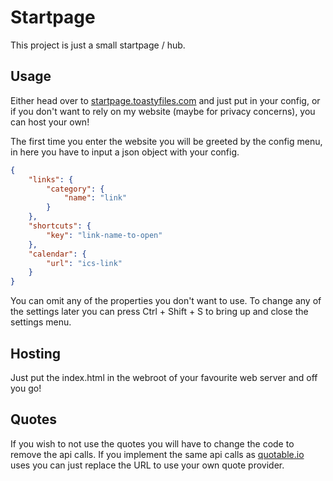 # Startpage
This project is just a small startpage / hub.

## Usage
Either head over to [startpage.toastyfiles.com](https://startpage.toastyfiles.com) and just put in your config, or if you don't want to rely on my website (maybe for privacy concerns), you can host your own!

The first time you enter the website you will be greeted by the config menu, in here you have to input a json object with your config.

```json
{
    "links": {
        "category": {
            "name": "link"
        }
    },
    "shortcuts": {
        "key": "link-name-to-open"
    },
    "calendar": {
        "url": "ics-link"
    }
}
```

You can omit any of the properties you don't want to use. To change any of the settings later you can press Ctrl + Shift + S to bring up and close the settings menu.

## Hosting
Just put the index.html in the webroot of your favourite web server and off you go!

## Quotes
If you wish to not use the quotes you will have to change the code to remove the api calls. If you implement the same api calls as [quotable.io](https://quotable.io) uses you can just replace the URL to use your own quote provider.